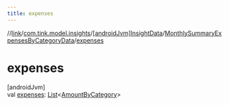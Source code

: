 ```yaml
---
title: expenses
---
```

//[link](../../../../index.html)/[com.tink.model.insights](../../index.html)/[[androidJvm]InsightData](../index.html)/[MonthlySummaryExpensesByCategoryData](index.html)/[expenses](expenses.html)



# expenses



[androidJvm]\
val [expenses](expenses.html): [List](https://kotlinlang.org/api/latest/jvm/stdlib/kotlin.collections/-list/index.html)&lt;[AmountByCategory](../../../com.tink.model.relations/[android-jvm]-amount-by-category/index.html)&gt;




